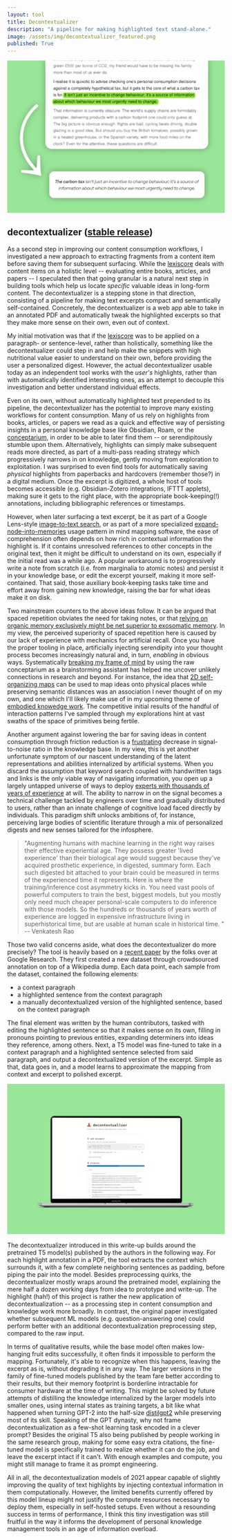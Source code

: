 ```yaml
---
layout: tool
title: Decontextualizer
description: "A pipeline for making highlighted text stand-alone."
image: /assets/img/decontextualizer_featured.png
published: True
---
```


![](/assets/img/decontextualizer_featured.png)

## decontextualizer ([stable release](https://github.com/paulbricman/decontextualizer))

As a second step in improving our content consumption workflows, I investigated a new approach to extracting fragments from a content item before saving them for subsequent surfacing. While the [lexiscore](/thoughtware/lexiscore) deals with content items on a holistic level -- evaluating entire books, articles, and papers -- I speculated then that going granular is a natural next step in building tools which help us locate *specific* valuable ideas in long-form content. The decontextualizer is a stepping stone in that direction, consisting of a pipeline for making text excerpts compact and semantically self-contained. Concretely, the decontextualizer is a web app able to take in an annotated PDF and automatically tweak the highlighted excerpts so that they make more sense on their own, even out of context.

My initial motivation was that if the [lexiscore](/thoughtware/lexiscore) was to be applied on a paragraph- or sentence-level, rather than holistically, something like the decontextualizer could step in and help make the snippets with high nutritional value easier to understand on their own, before providing the user a personalized digest. However, the actual decontextualizer usable today as an independent tool works with the *user's* highlights, rather than with automatically identified interesting ones, as an attempt to decouple this investigation and better understand individual effects.

Even on its own, without automatically highlighted text prepended to its pipeline, the decontextualizer has the potential to improve many existing workflows for content consumption. Many of us rely on highlights from books, articles, or papers we read as a quick and effective way of persisting insights in a personal knowledge base like Obsidian, Roam, or the [conceptarium](/thoughtware/conceptarium), in order to be able to later find them -- or serendipitously stumble upon them. Alternatively, highlights can simply make subsequent reads more directed, as part of a multi-pass reading strategy which progressively narrows in on knowledge, gently moving from exploration to exploitation. I was surprised to even find tools for automatically saving *physical* highlights from paperbacks and hardcovers (remember those?) in a digital medium. Once the excerpt is digitized, a whole host of tools becomes accessible (e.g. Obsidian-Zotero integrations, IFTTT applets), making sure it gets to the right place, with the appropriate book-keeping(!) annotations, including bibliographic references or timestamps.

However, when later surfacing a text excerpt, be it as part of a Google Lens-style [image-to-text search](/reflections/early-conceptarium-workflows), or as part of a more specialized [expand-node-into-memories](/reflections/conversational-multiverses) usage pattern in mind mapping software, the ease of comprehension often depends on how rich in contextual information the highlight is. If it contains unresolved references to other concepts in the original text, then it might be difficult to understand on its own, especially if the initial read was a while ago. A popular workaround is to progressively write a note from scratch (i.e. from marginalia to atomic notes) and persist it in your knowledge base, or edit the excerpt yourself, making it more self-contained. That said, those auxiliary book-keeping tasks take time and effort away from gaining new knowledge, raising the bar for what ideas make it on disk.

Two mainstream counters to the above ideas follow. It can be argued that spaced repetition obviates the need for taking notes, or that [relying on organic memory exclusively might be net superior to exosomatic memory](http://augmentingcognition.com/ltm.html). In my view, the perceived superiority of spaced repetition here is caused by our lack of experience with mechanics for artificial recall. Once you have the proper tooling in place, artificially injecting serendipity into your thought process becomes increasingly natural and, in turn, *enabling* in obvious ways. Systematically [breaking my frame of mind](/reflections/breaking-frames) by using the raw conceptarium as a brainstorming assistant has helped me uncover unlikely connections in research and beyond. For instance, the idea that [2D self-organizing maps](https://demogng.de/) can be used to map ideas onto physical places while preserving semantic distances was an association I never thought of on my own, and one which I'll likely make use of in my upcoming theme of [embodied knowedge work](/reflections/twenty-one). The competitive initial results of the handful of interaction patterns I've sampled through my explorations hint at vast swaths of the space of primitives being fertile.

Another argument against lowering the bar for saving ideas in content consumption through friction reduction is a [frustrating](https://notes.linkingyourthinking.com/Umami/Mental+Squeeze+Point) decrease in signal-to-noise ratio in the knowledge base. In my view, this is yet another unfortunate symptom of our nascent understanding of the latent representations and abilities internalized by artificial systems. When you discard the assumption that keyword search coupled with handwritten tags and links is the only viable way of navigating information, you open up a largely untapped universe of ways to deploy [experts with thousands of years of experience](https://studio.ribbonfarm.com/p/superhistory-not-superintelligence) at will. The ability to narrow in on the signal becomes a technical challenge tackled by engineers over time and gradually distributed to users, rather than an innate challenge of cognitive load faced directly by individuals. This paradigm shift unlocks ambitions of, for instance, perceiving large bodies of scientific literature through a mix of personalized digests and new senses tailored for the infosphere.

> "Augmenting humans with machine learning in the right way raises their effective experiential age. They possess greater 'lived experience' than their biological age would suggest because they've acquired prosthetic experience, in digested, summary form. Each such digested bit attached to your brain could be measured in terms of the experienced time it represents. Here is where the training/inference cost asymmetry kicks in. You need vast pools of powerful computers to train the best, biggest models, but you mostly only need much cheaper personal-scale computers to do inference with those models. So the hundreds or thousands of years worth of experience are logged in expensive infrastructure living in superhistorical time, but are usable at human scale in historical time. " -- Venkatesh Rao

Those two valid concerns aside, what does the decontextualizer do more precisely? The tool is heavily based on a [recent paper](https://arxiv.org/pdf/2102.05169.pdf) by the folks over at Google Research. They first created a new dataset through crowdsourced annotation on top of a Wikipedia dump. Each data point, each sample from the dataset, contained the following elements:

- a context paragraph
- a highlighted sentence from the context paragraph
- a manually decontextualized version of the highlighted sentence, based on the context paragraph

The final element was written by the human contributors, tasked with editing the highlighted sentence so that it makes sense on its own, filling in pronouns pointing to previous entities, expanding determiners into ideas they reference, among others. Next, a T5 model was fine-tuned to take in a context paragraph and a highlighted sentence selected from said paragraph, and output a decontextualized version of the excerpt. Simple as that, data goes in, and a model learns to approximate the mapping from context and excerpt to polished excerpt.

![](/assets/img/decontextualizer_mockup.png)

The decontextualizer introduced in this write-up builds around the pretrained T5 model(s) published by the authors in the following way. For each highlight annotation in a PDF, the tool extracts the context which surrounds it, with a few complete neighboring sentences as padding, before piping the pair into the model. Besides preprocessing quirks, the decontextualizer mostly wraps around the pretrained model, explaining the mere half a dozen working days from idea to prototype and write-up. The highlight (hah!) of this project is rather the new application of decontextualization -- as a processing step in content consumption and knowledge work more broadly. In contrast, the original paper investigated whether subsequent ML models (e.g. question-answering one) could perform better with an additional decontextualization preprocessing step, compared to the raw input.

In terms of qualitative results, while the base model often makes low-hanging fruit edits successfully, it often finds it impossible to perform the mapping. Fortunately, it's able to recognize when this happens, leaving the excerpt as is, without degrading it in any way. The larger versions in the family of fine-tuned models published by the team fare better according to their results, but their memory footprint is borderline intractable for consumer hardware at the time of writing. This might be solved by future attempts of distilling the knowledge internalized by the larger models into smaller ones, using internal states as training targets, a bit like what happened when turning GPT-2 into the half-size [distilgpt2](https://huggingface.co/distilgpt2) while preserving most of its skill. Speaking of the GPT dynasty, why not frame decontextualization as a few-shot learning task encoded in a clever prompt? Besides the original T5 also being published by people working in the same research group, making for some easy extra citations, the fine-tuned model is specifically trained to realize whether it can do the job, and leave the excerpt intact if it can't. With enough examples and compute, you might still manage to frame it as prompt engineering.

All in all, the decontextualization models of 2021 appear capable of slightly improving the quality of text highlights by injecting contextual information in them computationally. However, the limited benefits currently offered by this model lineup might not justify the compute resources necessary to deploy them, especially in self-hosted setups. Even without a resounding success in terms of performance, I think this tiny investigation was still fruitful in the way it informs the development of personal knowledge management tools in an age of information overload. 